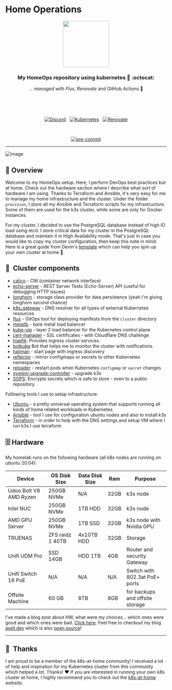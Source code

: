 # Home Operations

<div align="center">

<img src="https://i.imgur.com/gdvBkNE.png" align="center" width="144px" height="144px"/>

### My HomeOps repository using kubernetes 💪 :octocat:

_... managed with Flux, Renovate_ and GitHub Actions :robot:

<br/>
<br/>
<br/>


[![Discord](https://img.shields.io/discord/673534664354430999?style=for-the-badge&label&logo=discord&logoColor=white&color=blue)](https://discord.gg/home-operations)&nbsp;&nbsp;
[![Kubernetes](https://img.shields.io/badge/dynamic/yaml?url=https%3A%2F%2Fraw.githubusercontent.com%2FaxeII%2Fhome-ops%2Fmain%2Fkubernetes%2Fapps%2Fsystem-upgrade%2Fk3s%2Fks.yaml&query=%24.spec.postBuild.substitute.KUBE_VERSION&style=for-the-badge&logo=kubernetes&logoColor=white&label=%20)](https://k3s.io/)&nbsp;&nbsp;
[![Renovate](https://img.shields.io/github/actions/workflow/status/axeII/home-ops/renovate.yaml?branch=main&label=&logo=renovatebot&style=for-the-badge&color=blue)](https://github.com/axeII/home-ops/actions/workflows/renovate.yaml)

</br>

[![pre-commit](https://img.shields.io/badge/pre--commit-enabled-brightgreen?logo=pre-commit&logoColor=white&style=for-the-badge)](https://github.com/pre-commit/pre-commit)

</div>

---

![image](https://axell.dev/favorite/my-home-lab/featured.jpg "My homelab")

## :wave: Overview

Welcome to my HomeOps setup. Here, I perform DevOps best practices but at home. Check out the hardware section where I describe what sort of hardware I am using. Thanks to Terraform and Ansible, it's very easy for me to manage my home infrastructure and the cluster. Under the folder `provision`, I store all my Ansible and Terraform scripts for my infrastructure. Some of them are used for the k3s cluster, while some are only for Docker instances.

For my cluster, I decided to use the PostgreSQL database instead of high IO load using etcd. I store critical data for my cluster in the PostgreSQL database and maintain it in High Availability mode. That's just in case you would like to copy my cluster configuration, then keep this note in mind. Here is a great guide from Devin's [template](https://github.com/onedr0p/flux-cluster-template) which can help you spin up your own cluster at home 💪.

## :art:&nbsp; Cluster components

- [calico](https://www.tigera.io/project-calico/) - CNI (container network interface)
- [echo-server](https://github.com/Ealenn/Echo-Server) - REST Server Tests (Echo-Server) API (useful for debugging HTTP issues)
- [longhorn](https://longhorn.com) - storage class provider for data persistence (yeah I'm giving longhorn second chance)
- [k8s_gateway](https://github.com/ori-edge/k8s_gateway) - DNS resolver for all types of external Kubernetes resources
- [flux](https://toolkit.fluxcd.io/) - GitOps tool for deploying manifests from the `cluster` directory
- [metallb](https://metallb.universe.tf/) - bare metal load balancer
- [kube-vip](https://kube-vip.io) - layer 2 load balancer for the Kubernetes control plane
- [cert-manager](https://cert-manager.io/) - SSL certificates - with Cloudflare DNS challenge
- [traefik](https://traefik.io/): Provides ingress cluster services.
- [botkube](https://github.com/infracloudio/botkube) Bot that helps me to monitor the cluster with notifications.
- [hajimari](https://github.com/toboshii/hajimari) - start page with ingress discovery
- [reflector](https://github.com/emberstack/kubernetes-reflector) - mirror configmaps or secrets to other Kubernetes namespaces
- [reloader](https://github.com/stakater/Reloader) - restart pods when Kubernetes `configmap` or `secret` changes
- [system-upgrade-controller](https://github.com/rancher/system-upgrade-controller) - upgrade k3s
- [SOPS](https://toolkit.fluxcd.io/guides/mozilla-sops/): Encrypts secrets which is safe to store - even to a public repository.
<!--- [external-dns](https://github.com/kubernetes-sigs/external-dns): Creates DNS entries in a separate [coredns](https://github.com/coredns/coredns)-->

Following tools I use to setup infrastructure:

- [Ubuntu](https://ubuntu.com/download/server) - a pretty universal operating system that supports running all kinds of home related workloads in Kubernetes
- [Ansible](https://www.ansible.com) - tool I use for configuration ubuntu nodes and also to install k3s
- [Terraform](https://www.terraform.io) - in order to help with the DNS settings and setup VM where I run k3s I use terraform

## :file_cabinet: Hardware

My homelab runs on the following hardware (all k8s nodes are running on ubuntu 20.04):

<!-- textlint-disable -->
| Device                 | OS Disk Size     | Data Disk Size | Ram  | Purpose                                      |
|------------------------|------------------|----------------|------|----------------------------------------------|
| Udoo Bolt V8 AMD Ryzen | 250GB NVMe       | N/A            | 32GB | k3s node                                     |
| Intel NUC              | 250GB NVMe       | 1TB HDD        | 32GB | k3s node                                     |
| AMD GPU Server         | 250GB NVMe       | 1TB SSD        | 32GB | k3s node with Nvidia GPU                     |
| TRUENAS                | ZFS raidz 1 40TB | 4x10TB HDD     | 32GB | Storage                                      |
| Unifi UDM Pro          | SSD 14GB         | HDD 1TB        | 4GB  | Router and security Gateway                  |
| Unifi Switch 16 PoE    | N/A              | N/A            | N/A  | Switch with 802.3at PoE+ ports               |
| Offsite Machine        | 60 GB            | 8TB            | 8GB  | for backups and offsite storage              |
<!-- textlint-enable -->

I've made a blog post about HW, what were my choices... which ones were good and which ones were bad. [Click here](https://axell.dev/favorite/my-home-lab/).
Feel free to checkout my blog [axell.dev](https://axell.dev) which is also [open source](https://github.com/axeII/my-blog)!

---

## :handshake:&nbsp; Thanks

I am proud to be a member of the k8s-at-home community! I received a lot of help and inspiration for my Kubernetes cluster from this community which helped a lot. Thanks! :heart:
If you are interested in running your own k8s cluster at home, I highly recommend you to check out the [k8s-at-home](https://k8s-at-home.com) website.
